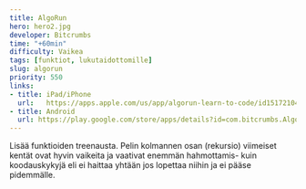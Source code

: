 ```yaml
---
title: AlgoRun
hero: hero2.jpg
developer: Bitcrumbs
time: "+60min"
difficulty: Vaikea
tags: [funktiot, lukutaidottomille]
slug: algorun
priority: 550
links:
- title: iPad/iPhone
  url:   https://apps.apple.com/us/app/algorun-learn-to-code/id1517210466
- title: Android
  url: https://play.google.com/store/apps/details?id=com.bitcrumbs.AlgoRunFree&hl=en&gl=US
---
```


Lisää funktioiden treenausta. Pelin kolmannen osan (rekursio) viimeiset kentät ovat hyvin vaikeita ja vaativat enemmän hahmottamis- kuin koodauskykyjä eli ei haittaa yhtään jos lopettaa niihin ja ei pääse pidemmälle.
